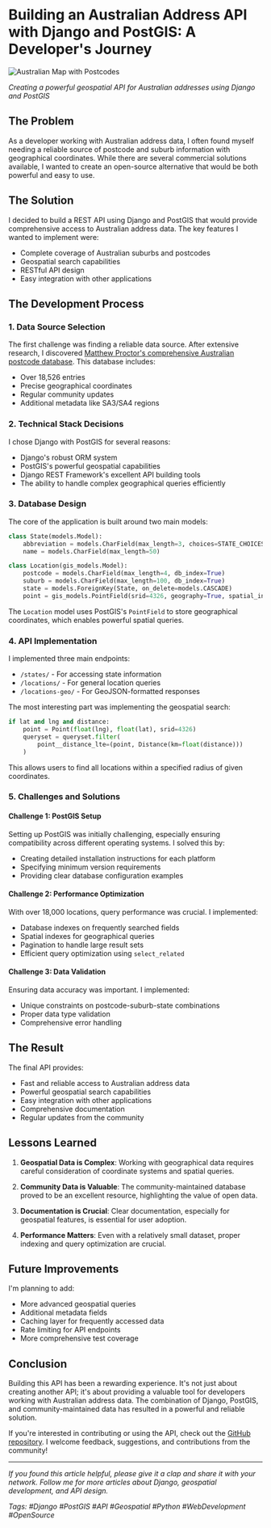 # Building an Australian Address API with Django and PostGIS: A Developer's Journey

![Australian Map with Postcodes](https://via.placeholder.com/800x400?text=Australian+Postcode+Map)

*Creating a powerful geospatial API for Australian addresses using Django and PostGIS*

## The Problem

As a developer working with Australian address data, I often found myself needing a reliable source of postcode and suburb information with geographical coordinates. While there are several commercial solutions available, I wanted to create an open-source alternative that would be both powerful and easy to use.

## The Solution

I decided to build a REST API using Django and PostGIS that would provide comprehensive access to Australian address data. The key features I wanted to implement were:

* Complete coverage of Australian suburbs and postcodes
* Geospatial search capabilities
* RESTful API design
* Easy integration with other applications

## The Development Process

### 1. Data Source Selection

The first challenge was finding a reliable data source. After extensive research, I discovered [Matthew Proctor's comprehensive Australian postcode database](https://www.matthewproctor.com/australian_postcodes). This database includes:

* Over 18,526 entries
* Precise geographical coordinates
* Regular community updates
* Additional metadata like SA3/SA4 regions

### 2. Technical Stack Decisions

I chose Django with PostGIS for several reasons:

* Django's robust ORM system
* PostGIS's powerful geospatial capabilities
* Django REST Framework's excellent API building tools
* The ability to handle complex geographical queries efficiently

### 3. Database Design

The core of the application is built around two main models:

```python
class State(models.Model):
    abbreviation = models.CharField(max_length=3, choices=STATE_CHOICES, unique=True)
    name = models.CharField(max_length=50)

class Location(gis_models.Model):
    postcode = models.CharField(max_length=4, db_index=True)
    suburb = models.CharField(max_length=100, db_index=True)
    state = models.ForeignKey(State, on_delete=models.CASCADE)
    point = gis_models.PointField(srid=4326, geography=True, spatial_index=True)
```

The `Location` model uses PostGIS's `PointField` to store geographical coordinates, which enables powerful spatial queries.

### 4. API Implementation

I implemented three main endpoints:

* `/states/` - For accessing state information
* `/locations/` - For general location queries
* `/locations-geo/` - For GeoJSON-formatted responses

The most interesting part was implementing the geospatial search:

```python
if lat and lng and distance:
    point = Point(float(lng), float(lat), srid=4326)
    queryset = queryset.filter(
        point__distance_lte=(point, Distance(km=float(distance)))
    )
```

This allows users to find all locations within a specified radius of given coordinates.

### 5. Challenges and Solutions

#### Challenge 1: PostGIS Setup

Setting up PostGIS was initially challenging, especially ensuring compatibility across different operating systems. I solved this by:

* Creating detailed installation instructions for each platform
* Specifying minimum version requirements
* Providing clear database configuration examples

#### Challenge 2: Performance Optimization

With over 18,000 locations, query performance was crucial. I implemented:

* Database indexes on frequently searched fields
* Spatial indexes for geographical queries
* Pagination to handle large result sets
* Efficient query optimization using `select_related`

#### Challenge 3: Data Validation

Ensuring data accuracy was important. I implemented:

* Unique constraints on postcode-suburb-state combinations
* Proper data type validation
* Comprehensive error handling

## The Result

The final API provides:

* Fast and reliable access to Australian address data
* Powerful geospatial search capabilities
* Easy integration with other applications
* Comprehensive documentation
* Regular updates from the community

## Lessons Learned

1. **Geospatial Data is Complex**: Working with geographical data requires careful consideration of coordinate systems and spatial queries.

2. **Community Data is Valuable**: The community-maintained database proved to be an excellent resource, highlighting the value of open data.

3. **Documentation is Crucial**: Clear documentation, especially for geospatial features, is essential for user adoption.

4. **Performance Matters**: Even with a relatively small dataset, proper indexing and query optimization are crucial.

## Future Improvements

I'm planning to add:

* More advanced geospatial queries
* Additional metadata fields
* Caching layer for frequently accessed data
* Rate limiting for API endpoints
* More comprehensive test coverage

## Conclusion

Building this API has been a rewarding experience. It's not just about creating another API; it's about providing a valuable tool for developers working with Australian address data. The combination of Django, PostGIS, and community-maintained data has resulted in a powerful and reliable solution.

If you're interested in contributing or using the API, check out the [GitHub repository]([your-repo-url]). I welcome feedback, suggestions, and contributions from the community!

---

*If you found this article helpful, please give it a clap and share it with your network. Follow me for more articles about Django, geospatial development, and API design.*

*Tags: #Django #PostGIS #API #Geospatial #Python #WebDevelopment #OpenSource* 